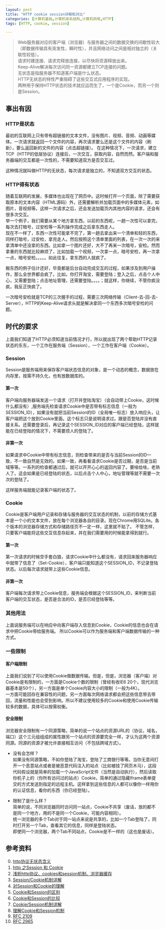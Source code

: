 ```yaml
---
layout: post
title: "HTTP cookie session详解和对比"
categories: [计算机基础,计算机体系结构,计算机网络,HTTP]
tags: [HTTP, cookie, session]

---
```





> Web服务器对应的客户端（浏览器）与服务器之间的数据交换的间歇性较大（即数据传输具有突发性，瞬时性），并且网络访问之间是相对独立的（关联性较低）。    
> 请求时建连接、请求完释放连接，以尽快将资源释放出来。    
> Keep-Alive解决每次访问同一资源都建立TCP连接的问题。    
> 无状态是指服务器不知道客户端是什么状态。    
> HTTP无状态的特性严重阻碍了这些交互式应用程序的实现。    
> 两种用于保持HTTP状态的技术就应运而生了，一个是Cookie，而另一个则是Session。    

## 事出有因
### HTTP是状态
最初的互联网上只有带有超链接的文本文件，没有图片、视频、音频、动画等媒体。一次请求就返回一个文件的内容，再次请求要么还是这个文件的内容（刷新），要么返回新的文件的内容（点击超链接）。
在这种情况下，一次请求，建立TCP（HTTP的低层协议）连接后，一次交互，获取内容，自然而然。客户端和服务器端的交互都是一次性的，不需要知道双方是否交互过。    

这种情况就叫做HTTP的无状态，每次请求是独立的，不知道双方交互的状态。

### HTTP得有状态
随着互联网的发展，多媒体也出现在了网页中。这时候打开一个页面，除了需要获取原本的文本内容（HTML源码）外，还需要解析并加载页面中的多媒体元素，如图片，音视频等。这样一次请求之后，还会发送加载页内其他内容的请求，还会有很多次交互。    
举一个例子，我们需要从某个地方拿东西，以前的东西呢，一趟一次性可以拿完，每次去打暗号，过安检等一系列操作完成之后拿东西走人。    
现在不一样了，东西一次性可能拿不完了，第一趟去拿出来一个清单和轻的东西，同样打暗号，过安检，拿完走人。然后按照这个清单里面的列表，在一次一次的来拿清单中还没拿的东西。比如拿一个图片还好，大不了再来一次暗号，安检。然而拿重的东西就比较麻烦了，比如加载一个视频，一次拿一点，暗号安检，再一次拿一点，暗号安检。。。。。如此往复。拿东西的人就疯了。    

搬东西的例子估计还好，毕竟都是后台自动完成交互的过程，如果涉及到用户操作，那么全世界都会疯了。比如，你打开淘宝，需要登陆；登入之后，点击个人中心，又需要登陆；点击地址管理，还需要登陆。。。。；就这样，你继续，不管你疯没疯，我反正快疯了。

一次暗号安检就是TCP的三次握手的过程，需要三次网络传输（Client-去-回-去-Server），HTTP的Keep-Alive请求头就是解决拿同一个东西多次暗号安检的问题。

## 时代的要求
上面我们知道了HTTP必须知道当前情况才行，所以就出现了两个帮助HTTP记录状态的东东，一个工作在服务端（Session），一个工作在客户端（Cookie）。

### Session
Session是服务端用来保存客户端状态信息的对象，是一个动态的概念，数据放在内存里，按需不持久化，也有放数据库的。 

#### 第一次
客户端向服务器端发送一个请求（打开并登陆淘宝）（会自动带上Cookie，这时候什么都没有）,服务端先检查请求Cookie中是否带有标志信息（一般为SESSION_ID），如果没有就把当前Session的ID（全局唯一标志）放入响应头，让客户端把这个放到Cookie里面。这个标志只是说明请求过。跟是否登陆并没有直接关系。还需要登录后，再记录这个SESSION_ID对应的客户端已经登陆，这样就能在已经登陆的情况下，不需要烦人的登陆了。

#### 非第一次
如果请求中Cookie中带有标志信息，则检查带来的是否与当前Session的ID一致，不一致自然是无效的。如果一致，再看看请求Cookie是否过期，是否是当前域等等。一系列的检查都通过后，就可以开开心心的返回内容了。要啥给啥，老熟人了。这会如果是已经登陆的状态，以后点击个人中心，地址管理等就不需要一次次的登陆了。 

这样服务端就能记录客户端的状态了。

### Cookie
Cookie是客户端用户记录和存储与服务器的交互状态的机制，以前的存储方式基本是一个小的文本文件，放在每个浏览器各自的目录。现在Chrome用SQLite。各个版本的浏览器存储方式和存储路径页不一定一样，这里就不贴了。
不管怎样，只要客户端能将这些交互信息存起来，并在我们需要用的时候能拿得到就行。

#### 第一次
第一次请求的时候空手套白狼，请求Cookie中什么都没有，请求回来服务器响应中就带了信息了（Set-Cookie），客户端只能知道这个SESSION_ID，不记录登陆状态。以后每次请求就带上这些Cookie信息。

#### 非第一次
客户端每次请求带上Cookie信息，服务端会根据这个SESSION_ID，来判断当前客户端的交互状态，是否是合法的ID，是否已经登陆等等。

### 其他用法
上面说服务端可以在响应中向客户端存入信息到Cookie，Cookie的信息也会在请求中把Cookie带给服务端。 所以Cookie可以作为服务端和客户端数据传输的一种方式。    

### 一些限制

#### 客户端限制
上面我们说到了可以使用Cookie做数据传输。但是，但是，浏览器（客户端）对Cookie是有限制的，一方面是Cookie个数的限制（曾经有收IE6 20个，现代浏览器基本是50个），另一方面是单个Cookie内容大小的限制（一般为4K）。    
一方面可能回存在兼容性的问题，另一方面每次网络请求都会把这些信息带去带回，流量和性能也会受到影响。所以不建议使用较多的Cookie和使用Cookie传输较多的数据，具体可以按需权衡。

#### 安全限制
浏览器安全限制有一个同源策略，简单的说一个站点的资源URL的（协议，域名，端口）这个三元组组成的属性跟另一个站点的资源要完全一样，才认为这两个资源同源。同源的资源才被允许直接相互访问（不包括跨域方式）。

+ 没有会怎样？    
如果没有同源策略，不如你登陆了淘宝，登陆了工商银行等等。当你无意间打开一个恶意站点或者是被恶意代码注入的站点（比如被挂了网页木马），这段代码假设就是简单的加载一个JavaScript文件（当然是自动执行），然后读取你机子上的（你所有访问过的站点）Cookie，简单的通过隐藏Iframe表单提交的方式发送到指定的远程主机。这样拿到这些信息的人都可以像你一样用你的认证信息，看你的东西（你已经登陆）。

+ 限制了是什么样？    
简单的说，不同浏览器同时访问同一站点，Cookie不共享（废话，放的都不是同一个地方，用的不是同一个Cookie，可能内容相同）。    
统一浏览器的多个Tab对于同一站点来说是共享的，比如一个Tab登陆了，同时打开另一个Tab，查看其它的信息，同样是登陆状态。    
即使同一个浏览器，两个Tab不同站点，Cookie是不一样的（这也是废话）。    






## 参考资料
0. [http协议无状态含义](http://blog.csdn.net/bingjing12345/article/details/9819731)
1. [http 之Session 和 Cookie](http://www.cnblogs.com/xuxm2007/archive/2011/12/05/2276705.html)
1. [浅析http协议、cookies和session机制、浏览器缓存](http://my.oschina.net/u/267858/blog/472052)
2. [Session/Cookie机制详解](http://blog.csdn.net/fangaoxin/article/details/6952954)
3. [对Session和Cookie的理解](http://www.blogjava.net/cheneyfree/archive/2007/05/26/120168.html)
4. [Cookie和Session的区别](http://www.admin10000.com/document/1034.html)
5. [Cookie和Session的比较](http://blog.163.com/lgh_2002/blog/static/44017526200711333625932/)
6. [Cookie/Session机制详解](http://qiusuoge.com/10576.html)
7. [理解Cookie和Session机制](http://my.oschina.net/xianggao/blog/395675)
7. [RFC 2109](http://www.rfc-editor.org/pdfrfc/rfc2109.txt.pdf)
8. [RFC 2965](http://www.rfc-editor.org/pdfrfc/rfc2965.txt.pdf)
